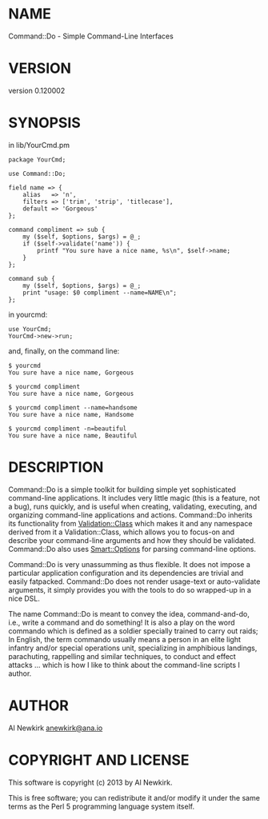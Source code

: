 # NAME

Command::Do - Simple Command-Line Interfaces

# VERSION

version 0.120002

# SYNOPSIS

in lib/YourCmd.pm

    package YourCmd;

    use Command::Do;

    field name => {
        alias   => 'n',
        filters => ['trim', 'strip', 'titlecase'],
        default => 'Gorgeous'
    };

    command compliment => sub {
        my ($self, $options, $args) = @_;
        if ($self->validate('name')) {
            printf "You sure have a nice name, %s\n", $self->name;
        }
    };

    command sub {
        my ($self, $options, $args) = @_;
        print "usage: $0 compliment --name=NAME\n";
    };

in yourcmd:

    use YourCmd;
    YourCmd->new->run;

and, finally, on the command line:

    $ yourcmd
    You sure have a nice name, Gorgeous

    $ yourcmd compliment
    You sure have a nice name, Gorgeous

    $ yourcmd compliment --name=handsome
    You sure have a nice name, Handsome

    $ yourcmd compliment -n=beautiful
    You sure have a nice name, Beautiful

# DESCRIPTION

Command::Do is a simple toolkit for building simple yet sophisticated
command-line applications. It includes very little magic (this is a feature,
not a bug), runs quickly, and is useful when creating, validating, executing,
and organizing command-line applications and actions. Command::Do inherits its
functionality from [Validation::Class](http://search.cpan.org/perldoc?Validation::Class) which makes it and any namespace
derived from it a Validation::Class, which allows you to focus-on and describe
your command-line arguments and how they should be validated. Command::Do also
uses [Smart::Options](http://search.cpan.org/perldoc?Smart::Options) for parsing command-line options.

Command::Do is very unassumming as thus flexible. It does not impose a
particular application configuration and its dependencies are trivial and
easily fatpacked. Command::Do does not render usage-text or auto-validate
arguments, it simply provides you with the tools to do so wrapped-up in a
nice DSL.

The name Command::Do is meant to convey the idea, command-and-do, i.e., write
a command and do something! It is also a play on the word commando which is
defined as a soldier specially trained to carry out raids; In English, the
term commando usually means a person in an elite light infantry and/or special
operations unit, specializing in amphibious landings, parachuting, rappelling
and similar techniques, to conduct and effect attacks ... which is how I like
to think about the command-line scripts I author.

# AUTHOR

Al Newkirk <anewkirk@ana.io>

# COPYRIGHT AND LICENSE

This software is copyright (c) 2013 by Al Newkirk.

This is free software; you can redistribute it and/or modify it under
the same terms as the Perl 5 programming language system itself.
